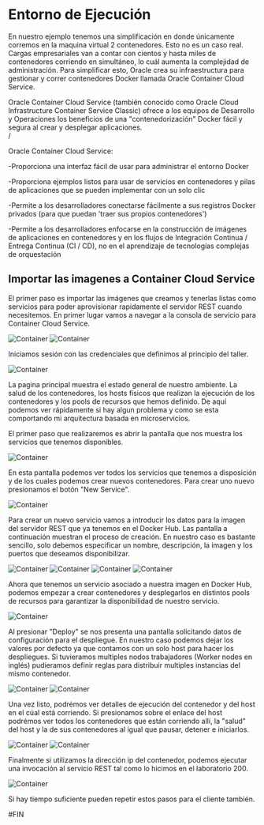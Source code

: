 # Entorno de Ejecución
En nuestro ejemplo tenemos una simplificación en donde únicamente corremos en la maquina virtual 2 contenedores. Esto no es un caso real. Cargas empresariales van a contar con cientos y hasta miles de contenedores corriendo en simultáneo, lo cuál aumenta la complejidad de administración. Para simplificar esto, Oracle crea su infraestructura para gestionar y correr contenedores Docker llamada Oracle Container Cloud Service.

Oracle Container Cloud Service (también conocido como Oracle Cloud Infrastructure Container Service Classic) ofrece a los equipos de Desarrollo y Operaciones los beneficios de una "contenedorización" Docker fácil y segura al crear y desplegar aplicaciones.<br>/

Oracle Container Cloud Service:

-Proporciona una interfaz fácil de usar para administrar el entorno Docker

-Proporciona ejemplos listos para usar de servicios en contenedores y pilas de aplicaciones que se pueden implementar con un solo clic

-Permite a los desarrolladores conectarse fácilmente a sus registros Docker privados (para que puedan 'traer sus propios contenedores')

-Permite a los desarrolladores enfocarse en la construcción de imágenes de aplicaciones en contenedores y en los flujos de Integración Continua / Entrega Continua (CI / CD), no en el aprendizaje de tecnologías complejas de orquestación

## Importar las imagenes a Container Cloud Service
El primer paso es importar las imágenes que creamos y tenerlas listas como servicios para poder aprovisionar rapidamente el servidor REST cuando necesitemos. En primer lugar vamos a navegar a la consola de servicio para Container Cloud Service. 

![Container](https://github.com/tmaragno/workshops/blob/master/images/600_Image_1.png)
![Container](https://github.com/tmaragno/workshops/blob/master/images/600_Image_2.png)

Iniciamos sesión con las credenciales que definimos al principio del taller.

![Container](https://github.com/tmaragno/workshops/blob/master/images/600_Image_3.png)

La pagina principal muestra el estado general de nuestro ambiente. La salud de los contenedores, los hosts físicos que realizan la ejecución de los contenedores y los pools de recursos que hemos definido. De aquí podemos ver rápidamente si hay algun problema y como se esta comportando mi arquitectura basada en microservicios.<br/>

El primer paso que realizaremos es abrir la pantalla que nos muestra los servicios que tenemos disponibles.

![Container](https://github.com/tmaragno/workshops/blob/master/images/600_Image_4.png)

En esta pantalla podemos ver todos los servicios que tenemos a disposición y de los cuales podemos crear nuevos contenedores. Para crear uno nuevo presionamos el botón "New Service".

![Container](https://github.com/tmaragno/workshops/blob/master/images/600_Image_5.png)

Para crear un nuevo servicio vamos a introducir los datos para la imagen del servidor REST que ya tenemos en el Docker Hub. Las pantalla a continuación muestran el proceso de creación. En nuestro caso es bastante sencillo, solo debemos especificar un nombre, descripción, la imagen y los puertos que deseamos disponibilizar.

![Container](https://github.com/tmaragno/workshops/blob/master/images/600_Image_6.png)
![Container](https://github.com/tmaragno/workshops/blob/master/images/600_Image_7.png)
![Container](https://github.com/tmaragno/workshops/blob/master/images/600_Image_8.png)
![Container](https://github.com/tmaragno/workshops/blob/master/images/600_Image_9.png)

Ahora que tenemos un servicio asociado a nuestra imagen en Docker Hub, podemos empezar a crear contenedores y desplegarlos en distintos pools de recursos para garantizar la disponibilidad de nuestro servicio.

![Container](https://github.com/tmaragno/workshops/blob/master/images/600_Image_10.png)

Al presionar "Deploy" se nos presenta una pantalla solicitando datos de configuración para el despliegue. En nuestro caso podemos dejar los valores por defecto ya que contamos con un solo host para hacer los despliegues. Si tuvieramos multiples nodos trabajadores (Worker nodes en inglés) pudieramos definir reglas para distribuir multiples instancias del mismo contenedor.

![Container](https://github.com/tmaragno/workshops/blob/master/images/600_Image_11.png)
![Container](https://github.com/tmaragno/workshops/blob/master/images/600_Image_12.png)

Una vez listo, podrémos ver detalles de ejecución del contenedor y del host en el cúal está corriendo. Si presionamos sobre el enlace del host podrémos ver todos los contenedores que están corriendo allí, la "salud" del host y la de sus contenedores al igual que pausar, detener e iniciarlos.

![Container](https://github.com/tmaragno/workshops/blob/master/images/600_Image_13.png)
![Container](https://github.com/tmaragno/workshops/blob/master/images/600_Image_14.png)

Finalmente si utilizamos la dirección ip del contenedor, podemos ejecutar una invocación al servicio REST tal como lo hicimos en el laboratorio 200. 

![Container](https://github.com/tmaragno/workshops/blob/master/images/600_Image_15.png)

Si hay tiempo suficiente pueden repetir estos pasos para el cliente también.

#FIN





